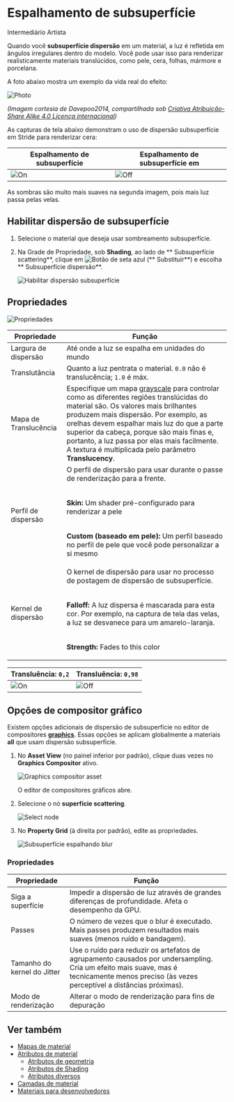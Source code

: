 # Espalhamento de subsuperfície

<span class="badge text-bg-primary">Intermediário</span>
<span class="badge text-bg-success">Artista </span>

Quando você **subsuperfície dispersão** em um material, a luz é refletida em ângulos irregulares dentro do modelo. Você pode usar isso para renderizar realisticamente materiais translúcidos, como pele, cera, folhas, mármore e porcelana.

A foto abaixo mostra um exemplo da vida real do efeito:

![Photo](media/skin-subsurface-scattering-photo.jpg)

*(Imagem cortesia de Davepoo2014, compartilhada sob [ Criativa Atribuição-Share Alike 4.0 Licença internacional](https://creativecommons.org/licenses/by-sa/4.0/deed.en))*

As capturas de tela abaixo demonstram o uso de dispersão subsuperfície em Stride para renderizar cera:

| Espalhamento de subsuperfície | Espalhamento de subsuperfície em |
|---------------------------------|------------------------
| ![ On](media/candles-ss-off.jpg) | ![Off](media/candles-ss-on.jpg) |

As sombras são muito mais suaves na segunda imagem, pois mais luz passa pelas velas.

## Habilitar dispersão de subsuperfície

1. Selecione o material que deseja usar sombreamento subsuperfície.

2. Na Grade de Propriedade, sob **Shading**, ao lado de ** Subsuperfície scattering**, clique em ![ Botão de seta azul](~/manual/game-studio/media/blue-arrow-icon.png) (** Substituir**) e escolha ** Subsuperfície dispersão**.

   ![ Habilitar dispersão subsuperfície ](media/enable-subsurface-scattering.png)

## Propriedades

![Propriedades ](media/subsurface-scattering-properties.png)

| Propriedade | Função |
|--------------------|--------------------
| Largura de dispersão | Até onde a luz se espalha em unidades do mundo [](../../game-studio/world-units.md) |
| Translutância | Quanto a luz pentrata o material. `0.0` não é translucência; `1.0` é máx. |
| Mapa de Translucência | Especifique um mapa [grayscale](material-maps.md) para controlar como as diferentes regiões translúcidas do material são. Os valores mais brilhantes produzem mais dispersão. Por exemplo, as orelhas devem espalhar mais luz do que a parte superior da cabeça, porque são mais finas e, portanto, a luz passa por elas mais facilmente. A textura é multiplicada pelo parâmetro **Translucency**. |
| Perfil de dispersão | O perfil de dispersão para usar durante o passe de renderização para a frente. <p><br>**Skin:** Um shader pré-configurado para renderizar a pele <p><br>**Custom (baseado em pele):** Um perfil baseado no perfil de pele que você pode personalizar a si mesmo |
| Kernel de dispersão | O kernel de dispersão para usar no processo de postagem de dispersão de subsuperfície. <p><br>**Falloff:** A luz dispersa é mascarada para esta cor. Por exemplo, na captura de tela das velas, a luz se desvanece para um amarelo-laranja. <p><br>**Strength:** Fades to this color |

| Transluência: `0,2` | Transluência: `0,98` |
|-------------------------------------------|--------------------
| ![ On](media/candles-translucency-02.jpg) | ![Off](media/candles-translucency-98.jpg) |

## Opções de compositor gráfico

Existem opções adicionais de dispersão de subsuperfície no editor de compositores **[graphics](../graphics-compositor/index.md)**. Essas opções se aplicam globalmente a materiais **all** que usam dispersão subsuperfície.

1. No **Asset View** (no painel inferior por padrão), clique duas vezes no **Graphics Compositor** ativo.

   ![Graphics compositor asset](../graphics-compositor/media/graphics-compositor-asset.png)

   O editor de compositores gráficos abre.

2. Selecione o nó **superfície scattering**.

   ![Select node](media/select-subsurface-scattering-node.png)

3. No **Property Grid** (à direita por padrão), edite as propriedades.

   ![ Subsuperfície espalhando blur](media/subsurface-scattering-blur-properties.png)

### Propriedades

| Propriedade | Função |
|----------------|-----------
| Siga a superfície | Impedir a dispersão de luz através de grandes diferenças de profundidade. Afeta o desempenho da GPU. |
| Passes | O número de vezes que o blur é executado. Mais passes produzem resultados mais suaves (menos ruído e bandagem). |
| Tamanho do kernel do Jitter | Use o ruído para reduzir os artefatos de agrupamento causados por undersampling. Cria um efeito mais suave, mas é tecnicamente menos preciso (às vezes perceptível a distâncias próximas). |
| Modo de renderização | Alterar o modo de renderização para fins de depuração |

## Ver também

* [Mapas de material](material-maps.md)
* [Atributos de material](material-attributes.md)
   * [Atributos de geometria](geometry-attributes.md)
   * [Atributos de Shading](shading-attributes.md)
   * [Atributos diversos](misc-attributes.md)
* [Camadas de material](material-layers.md)
* [Materiais para desenvolvedores](materials-for-developers.md)